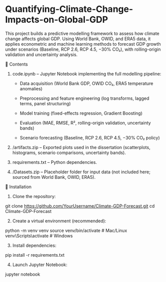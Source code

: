 # Quantifying-Climate-Change-Impacts-on-Global-GDP
This project builds a predictive modelling framework to assess how climate change affects global GDP. Using World Bank, OWID, and ERA5 data, it applies econometric and machine learning methods to forecast GDP growth under scenarios (Baseline, RCP 2.6, RCP 4.5, −30% CO₂), with rolling-origin validation and uncertainty analysis.

📂 Contents

1. code.ipynb – Jupyter Notebook implementing the full modelling pipeline:

   - Data acquisition (World Bank GDP, OWID CO₂, ERA5 temperature anomalies)

   - Preprocessing and feature engineering (log transforms, lagged terms, panel structuring)

   - Model training (fixed-effects regression, Gradient Boosting)

   - Evaluation (MAE, RMSE, R², rolling-origin validation, uncertainty bands)

   - Scenario forecasting (Baseline, RCP 2.6, RCP 4.5, −30% CO₂ policy)

2. /artifacts.zip – Exported plots used in the dissertation (scatterplots, histograms, scenario comparisons, uncertainty bands).

3. requirements.txt – Python dependencies.

4. /Datasets.zip – Placeholder folder for input data (not included here; sourced from World Bank, OWID, ERA5).

🔧 Installation

1. Clone the repository:

git clone https://github.com/YourUsername/Climate-GDP-Forecast.git
cd Climate-GDP-Forecast

2. Create a virtual environment (recommended):

python -m venv venv
source venv/bin/activate    # Mac/Linux  
venv\Scripts\activate       # Windows

3. Install dependencies:

pip install -r requirements.txt

4. Launch Jupyter Notebook:

jupyter notebook
